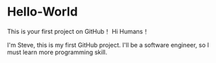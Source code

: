 # Hello-World
This is your first project on GitHub！
Hi Humans！

I'm Steve, this is my first GitHub project.
I'll be a software engineer, so I must learn more programming skill.
